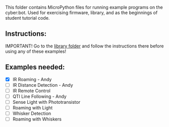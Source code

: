 This folder contains MicroPython files for running example programs on the cyber:bot.  Used for exercising firmware, library, and as the beginnings of student tutorial code.

## Instructions:
IMPORTANT! Go to the [library folder](https://github.com/parallaxinc/cyberbot/tree/master/library) and follow the instructions there before using any of these examples!

## Examples needed:
- [x] IR Roaming - Andy
- [ ] IR Distance Detection - Andy
- [ ] IR Remote Control
- [ ] QTI Line Following - Andy
- [ ] Sense Light with Phototransistor
- [ ] Roaming with Light
- [ ] Whisker Detection
- [ ] Roaming with Whiskers
